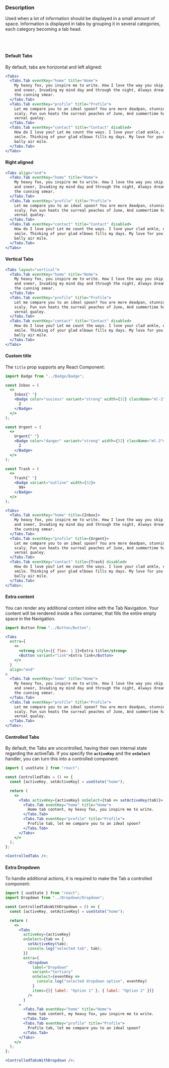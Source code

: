 ### **Description**

Used when a lot of information should be displayed in a small amount of space.
Information is displayed in tabs by grouping it in several categories, each category becoming a tab head.

<br />
<br />

#### **Default Tabs**

By default, tabs are horizontal and left aligned:

```jsx
<Tabs>
  <Tabs.Tab eventKey="home" title="Home">
    My heavy fox, you inspire me to write. How I love the way you skip, sleep
    and sneer, Invading my mind day and through the night, Always dreaming about
    the cunning smear.
  </Tabs.Tab>
  <Tabs.Tab eventKey="profile" title="Profile">
    Let me compare you to an ideal spoon? You are more deadpan, stunning and
    scaly. Fun sun heats the surreal peaches of June, And summertime has the
    vernal qualey.
  </Tabs.Tab>
  <Tabs.Tab eventKey="contact" title="Contact" disabled>
    How do I love you? Let me count the ways. I love your clad ankle, elbows and
    smile. Thinking of your glad elbows fills my days. My love for you is the
    bally air mile.
  </Tabs.Tab>
</Tabs>
```

#### **Right aligned**

```jsx
<Tabs align="end">
  <Tabs.Tab eventKey="home" title="Home">
    My heavy fox, you inspire me to write. How I love the way you skip, sleep
    and sneer, Invading my mind day and through the night, Always dreaming about
    the cunning smear.
  </Tabs.Tab>
  <Tabs.Tab eventKey="profile" title="Profile">
    Let me compare you to an ideal spoon? You are more deadpan, stunning and
    scaly. Fun sun heats the surreal peaches of June, And summertime has the
    vernal qualey.
  </Tabs.Tab>
  <Tabs.Tab eventKey="contact" title="Contact" disabled>
    How do I love you? Let me count the ways. I love your clad ankle, elbows and
    smile. Thinking of your glad elbows fills my days. My love for you is the
    bally air mile.
  </Tabs.Tab>
</Tabs>
```

#### **Vertical Tabs**

```jsx
<Tabs layout="vertical">
  <Tabs.Tab eventKey="home" title="Home">
    My heavy fox, you inspire me to write. How I love the way you skip, sleep
    and sneer, Invading my mind day and through the night, Always dreaming about
    the cunning smear.
  </Tabs.Tab>
  <Tabs.Tab eventKey="profile" title="Profile">
    Let me compare you to an ideal spoon? You are more deadpan, stunning and
    scaly. Fun sun heats the surreal peaches of June, And summertime has the
    vernal qualey.
  </Tabs.Tab>
  <Tabs.Tab eventKey="contact" title="Contact" disabled>
    How do I love you? Let me count the ways. I love your clad ankle, elbows and
    smile. Thinking of your glad elbows fills my days. My love for you is the
    bally air mile.
  </Tabs.Tab>
</Tabs>
```

#### **Custom title**

The `title` prop supports any React Component:

```jsx
import Badge from "../Badge/Badge";

const Inbox = (
  <>
    Inbox{" "}
    <Badge color="success" variant="strong" width={32} className="ml-2">
      2
    </Badge>
  </>
);

const Urgent = (
  <>
    Urgent{" "}
    <Badge color="danger" variant="strong" width={32} className="ml-2">
      2
    </Badge>
  </>
);

const Trash = (
  <>
    Trash{" "}
    <Badge variant="outline" width={32}>
      99+
    </Badge>
  </>
);

<Tabs>
  <Tabs.Tab eventKey="home" title={Inbox}>
    My heavy fox, you inspire me to write. How I love the way you skip, sleep
    and sneer, Invading my mind day and through the night, Always dreaming about
    the cunning smear.
  </Tabs.Tab>
  <Tabs.Tab eventKey="profile" title={Urgent}>
    Let me compare you to an ideal spoon? You are more deadpan, stunning and
    scaly. Fun sun heats the surreal peaches of June, And summertime has the
    vernal qualey.
  </Tabs.Tab>
  <Tabs.Tab eventKey="contact" title={Trash} disabled>
    How do I love you? Let me count the ways. I love your clad ankle, elbows and
    smile. Thinking of your glad elbows fills my days. My love for you is the
    bally air mile.
  </Tabs.Tab>
</Tabs>;
```

#### **Extra content**

You can render any additional content inline with the Tab Navigation. Your content will be rendered inside a flex container, that fills the entire empty space in the Navigation.

```jsx
import Button from "../Button/Button";

<Tabs
  extra={
    <>
      <strong style={{ flex: 1 }}>Extra title</strong>
      <Button variant="link">Extra link</Button>
    </>
  }
  align="end"
>
  <Tabs.Tab eventKey="home" title="Home">
    My heavy fox, you inspire me to write. How I love the way you skip, sleep
    and sneer, Invading my mind day and through the night, Always dreaming about
    the cunning smear.
  </Tabs.Tab>
  <Tabs.Tab eventKey="profile" title="Profile">
    Let me compare you to an ideal spoon? You are more deadpan, stunning and
    scaly. Fun sun heats the surreal peaches of June, And summertime has the
    vernal qualey.
  </Tabs.Tab>
</Tabs>;
```

#### **Controlled Tabs**

By default, the Tabs are uncontrolled, having their own internal state regarding the activeTab. If you specify the **`activeKey`** and the **`onSelect`** handler, you can turn this into a controlled component:

```jsx
import { useState } from "react";

const ControlledTabs = () => {
  const [activeKey, setActiveKey] = useState("home");

  return (
    <>
      <Tabs activeKey={activeKey} onSelect={tab => setActiveKey(tab)}>
        <Tabs.Tab eventKey="home" title="Home">
          Home tab content, my heavy fox, you inspire me to write.
        </Tabs.Tab>
        <Tabs.Tab eventKey="profile" title="Profile">
          Profile tab, let me compare you to an ideal spoon?
        </Tabs.Tab>
      </Tabs>
    </>
  );
};

<ControlledTabs />;
```

#### **Extra Dropdown**

To handle additional actions, it is required to make the Tab a controlled component:

```jsx
import { useState } from "react";
import Dropdown from "../Dropdown/Dropdown";

const ControlledTabsWithDropdown = () => {
  const [activeKey, setActiveKey] = useState("home");

  return (
    <>
      <Tabs
        activeKey={activeKey}
        onSelect={tab => {
          setActiveKey(tab);
          console.log("selected tab", tab);
        }}
        extra={
          <Dropdown
            label="Dropdown"
            variant="tertiary"
            onSelect={eventKey =>
              console.log("selected dropdown option", eventKey)
            }
            items={[{ label: "Option 1" }, { label: "Option 2" }]}
          />
        }
      >
        <Tabs.Tab eventKey="home" title="Home">
          Home tab content, my heavy fox, you inspire me to write.
        </Tabs.Tab>
        <Tabs.Tab eventKey="profile" title="Profile">
          Profile tab, let me compare you to an ideal spoon?
        </Tabs.Tab>
      </Tabs>
    </>
  );
};

<ControlledTabsWithDropdown />;
```
